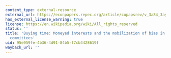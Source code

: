 ```yaml
---
content_type: external-resource
external_url: https://econpapers.repec.org/article/cupapsrev/v_3a84_3ay_3a1990_3ai_3a03_3ap_3a797-820_5f19.htm
has_external_license_warning: true
license: https://en.wikipedia.org/wiki/All_rights_reserved
status: ''
title: 'Buying time: Moneyed interests and the mobilization of bias in congressional
  committees'
uid: 95e959fe-4b36-4d91-84b5-f7cb4428619f
wayback_url: ''
---
```

